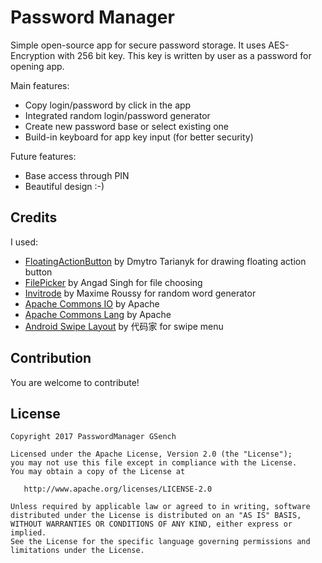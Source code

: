 # Password Manager

Simple open-source app for secure password storage.
It uses AES-Encryption with 256 bit key. This key is written by user as a password for opening app.

Main features:
  - Copy login/password by click in the app
  - Integrated random login/password generator
  - Create new password base or select existing one
  - Build-in keyboard for app key input (for better security)

Future features:
  - Base access through PIN
  - Beautiful design :-)

## Credits
I used:
  - [FloatingActionButton](https://github.com/Clans/FloatingActionButton/blob/master/README.md) by Dmytro Tarianyk for drawing floating action button
  - [FilePicker](https://github.com/Angads25/android-filepicker) by Angad Singh for file choosing
  - [Invitrode](https://github.com/maximeroussy/invitrode) by Maxime Roussy for random word generator
  - [Apache Commons IO](https://commons.apache.org/proper/commons-io/) by Apache
  - [Apache Commons Lang](https://commons.apache.org/proper/commons-lang/) by Apache
  - [Android Swipe Layout](https://github.com/daimajia/AndroidSwipeLayout) by 代码家 for swipe menu

## Contribution
You are welcome to contribute!

## License
```
Copyright 2017 PasswordManager GSench

Licensed under the Apache License, Version 2.0 (the "License");
you may not use this file except in compliance with the License.
You may obtain a copy of the License at

   http://www.apache.org/licenses/LICENSE-2.0

Unless required by applicable law or agreed to in writing, software
distributed under the License is distributed on an "AS IS" BASIS,
WITHOUT WARRANTIES OR CONDITIONS OF ANY KIND, either express or implied.
See the License for the specific language governing permissions and
limitations under the License.
```
